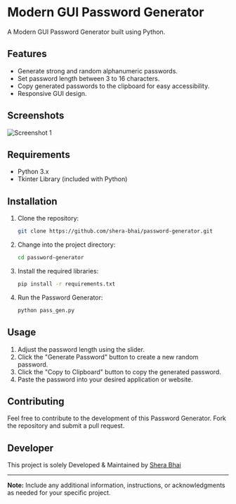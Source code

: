# Modern GUI Password Generator

A Modern GUI Password Generator built using Python.

## Features

- Generate strong and random alphanumeric passwords.
- Set password length between 3 to 16 characters.
- Copy generated passwords to the clipboard for easy accessibility.
- Responsive GUI design.

## Screenshots

![Screenshot 1](https://cdn.discordapp.com/attachments/853145673275932702/1174418186767192074/Screenshot_2023-11-16_000823.png)

## Requirements

- Python 3.x
- Tkinter Library (included with Python)

## Installation

1. Clone the repository:

    ```bash
    git clone https://github.com/shera-bhai/password-generator.git
    ```

2. Change into the project directory:

    ```bash
    cd password-generator
    ```
3. Install the required libraries:

    ```bash
    pip install -r requirements.txt
    ```

4. Run the Password Generator:

    ```bash
    python pass_gen.py
    ```

## Usage

1. Adjust the password length using the slider.
2. Click the "Generate Password" button to create a new random password.
3. Click the "Copy to Clipboard" button to copy the generated password.
4. Paste the password into your desired application or website.

## Contributing

Feel free to contribute to the development of this Password Generator. Fork the repository and submit a pull request.

## Developer

This project is solely Developed & Maintained by [Shera Bhai](https://github.com/shera-bhai)

---

**Note:** Include any additional information, instructions, or acknowledgments as needed for your specific project.
